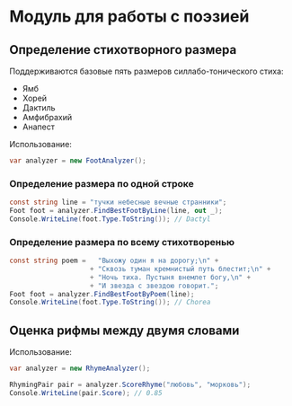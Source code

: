 ﻿# Модуль для работы с поэзией
## Определение стихотворного размера
Поддерживаются базовые пять размеров силлабо-тонического стиха:
* Ямб
* Хорей
* Дактиль
* Амфибрахий
* Анапест

Использование:
```c#
var analyzer = new FootAnalyzer();
```

### Определение размера по одной строке
```c#
const string line = "тучки небесные вечные странники";
Foot foot = analyzer.FindBestFootByLine(line, out _);
Console.WriteLine(foot.Type.ToString()); // Dactyl
```

### Определение размера по всему стихотворенью
```c#
const string poem =   "Выхожу один я на дорогу;\n" +
                    + "Сквозь туман кремнистый путь блестит;\n" +
                    + "Ночь тиха. Пустыня внемлет богу,\n" +
                    + "И звезда с звездою говорит.";
Foot foot = analyzer.FindBestFootByPoem(line);
Console.WriteLine(foot.Type.ToString()); // Chorea
```

## Оценка рифмы между двумя словами
Использование:
```c#
var analyzer = new RhymeAnalyzer();

RhymingPair pair = analyzer.ScoreRhyme("любовь", "морковь");
Console.WriteLine(pair.Score); // 0.85
```